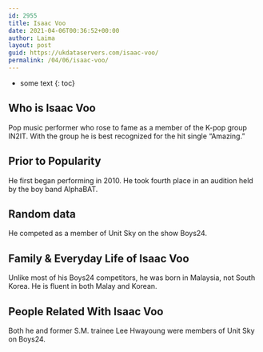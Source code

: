 ```yaml
---
id: 2955
title: Isaac Voo
date: 2021-04-06T00:36:52+00:00
author: Laima
layout: post
guid: https://ukdataservers.com/isaac-voo/
permalink: /04/06/isaac-voo/
---
```


* some text
{: toc}


## Who is Isaac Voo
                  
                  
                  
Pop music performer who rose to fame as a member of the K-pop group IN2IT. With the group he is best recognized for the hit single &#8220;Amazing.&#8221;
                  
              
            
              
            
                
                
                
## Prior to Popularity
                  
                  
                  
He first began performing in 2010. He took fourth place in an audition held by the boy band AlphaBAT.
                  
              
            
              
            
                
                
                
## Random data
                  
                  
                  
He competed as a member of Unit Sky on the show Boys24.
                  
              
            
              
            
                
                
                
## Family & Everyday Life of Isaac Voo
                  
                  
                  
Unlike most of his Boys24 competitors, he was born in Malaysia, not South Korea. He is fluent in both Malay and Korean.
                  
              
            
              
            
                
                
                
## People Related With Isaac Voo
                  
                  
                  
Both he and former S.M. trainee Lee Hwayoung were members of Unit Sky on Boys24.
                  
              
            
              
            
                
              
            
              
              
            
            
              
            
          
          
          